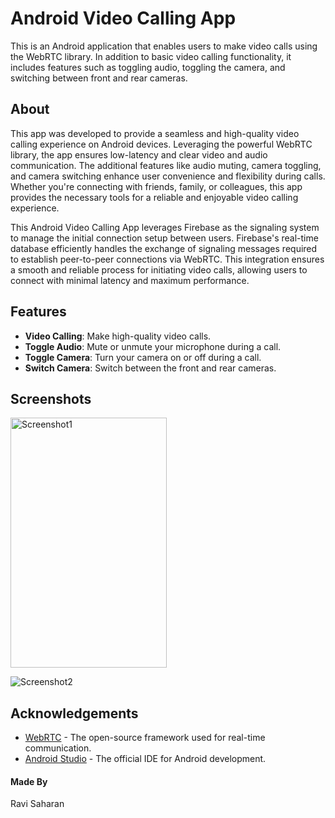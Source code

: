<!DOCTYPE html>
<html lang="en">
<head>
    <meta charset="UTF-8">
    <meta name="viewport" content="width=device-width, initial-scale=1.0">
</head>
<body>

<h1>Android Video Calling App</h1>

<p>This is an Android application that enables users to make video calls using the WebRTC library. In addition to basic video calling functionality, it includes features such as toggling audio, toggling the camera, and switching between front and rear cameras.</p>

<h2>About</h2>
<p>This app was developed to provide a seamless and high-quality video calling experience on Android devices. Leveraging the powerful WebRTC library, the app ensures low-latency and clear video and audio communication. The additional features like audio muting, camera toggling, and camera switching enhance user convenience and flexibility during calls. Whether you're connecting with friends, family, or colleagues, this app provides the necessary tools for a reliable and enjoyable video calling experience.</p>

<p>This Android Video Calling App leverages Firebase as the signaling system to manage the initial connection setup between users. Firebase's real-time database efficiently handles the exchange of signaling messages required to establish peer-to-peer connections via WebRTC. This integration ensures a smooth and reliable process for initiating video calls, allowing users to connect with minimal latency and maximum performance.</p>

<h2>Features</h2>
<ul>
    <li><strong>Video Calling</strong>: Make high-quality video calls.</li>
    <li><strong>Toggle Audio</strong>: Mute or unmute your microphone during a call.</li>
    <li><strong>Toggle Camera</strong>: Turn your camera on or off during a call.</li>
    <li><strong>Switch Camera</strong>: Switch between the front and rear cameras.</li>
</ul>

<h2>Screenshots</h2>
<p><img src="https://github.com/raviSaharan07/VideoCallApp/assets/147504098/98df6ecc-94ac-434e-a492-3544bbb28cbc" alt="Screenshot1" width="250" height="400"></p>
<p><img src="screenshots/screenshot2.png" alt="Screenshot2"></p>


<h2>Acknowledgements</h2>
<ul>
    <li><a href="https://webrtc.org/">WebRTC</a> - The open-source framework used for real-time communication.</li>
    <li><a href="https://developer.android.com/studio">Android Studio</a> - The official IDE for Android development.</li>
</ul>

<h4>Made By</h4>
<p>Ravi Saharan</p>

</body>
</html>
